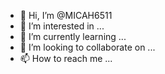 - 👋 Hi, I’m @MICAH6511
- 👀 I’m interested in ...
- 🌱 I’m currently learning ...
- 💞️ I’m looking to collaborate on ...
- 📫 How to reach me ...

<!---
MICAH6511/MICAH6511 is a ✨ special ✨ repository because its `README.md` (this file) appears on your GitHub profile.
You can click the Preview link to take a look at your changes.
---requirements.txt
